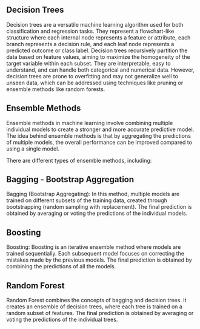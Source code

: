

## Decision Trees

Decision trees are a versatile machine learning algorithm used for both classification and regression tasks. They represent a flowchart-like structure where each internal node represents a feature or attribute, each branch represents a decision rule, and each leaf node represents a predicted outcome or class label. Decision trees recursively partition the data based on feature values, aiming to maximize the homogeneity of the target variable within each subset. They are interpretable, easy to understand, and can handle both categorical and numerical data. However, decision trees are prone to overfitting and may not generalize well to unseen data, which can be addressed using techniques like pruning or ensemble methods like random forests.

## Ensemble Methods

Ensemble methods in machine learning involve combining multiple individual models to create a stronger and more accurate predictive model. The idea behind ensemble methods is that by aggregating the predictions of multiple models, the overall performance can be improved compared to using a single model.

There are different types of ensemble methods, including:

## Bagging - Bootstrap Aggregation 

Bagging (Bootstrap Aggregating): In this method, multiple models are trained on different subsets of the training data, created through bootstrapping (random sampling with replacement). The final prediction is obtained by averaging or voting the predictions of the individual models.

## Boosting

Boosting: Boosting is an iterative ensemble method where models are trained sequentially. Each subsequent model focuses on correcting the mistakes made by the previous models. The final prediction is obtained by combining the predictions of all the models.

## Random Forest

Random Forest combines the concepts of bagging and decision trees. It creates an ensemble of decision trees, where each tree is trained on a random subset of features. The final prediction is obtained by averaging or voting the predictions of the individual trees.

